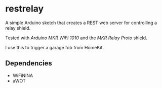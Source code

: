 # restrelay

A simple Arduino sketch that creates a REST web server for controlling a relay shield.

Tested with *Arduino MKR WiFi 1010* and the *MKR Relay Proto* shield.

I use this to trigger a garage fob from HomeKit.

Dependencies
------------

* WiFiNINA
* aWOT
